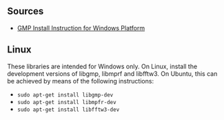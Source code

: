 ## Sources

- [GMP Install Instruction for Windows Platform](https://cs.nyu.edu/~exact/core/gmp/index.html)

## Linux

These libraries are intended for Windows only.  On Linux, install the
development versions of libgmp, libmprf and libfftw3.  On Ubuntu, this can be
achieved by means of the following instructions:

- `sudo apt-get install libgmp-dev`
- `sudo apt-get install libmpfr-dev`
- `sudo apt-get install libfftw3-dev`

